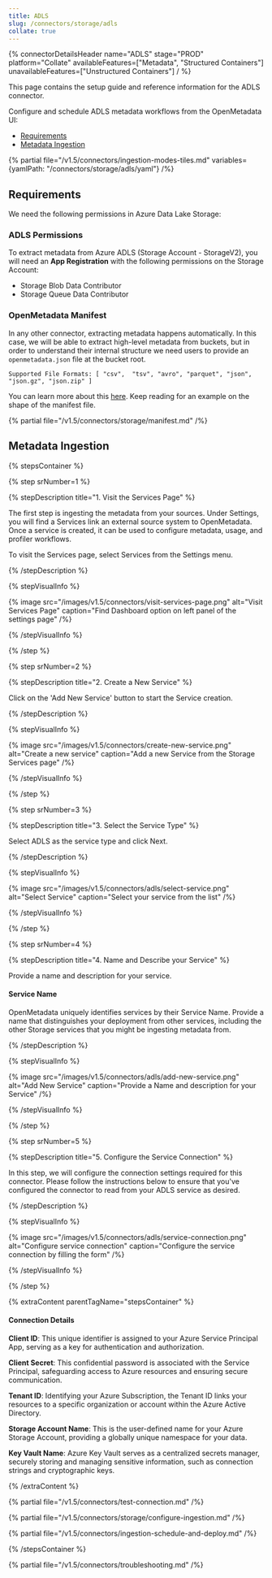 ```yaml
---
title: ADLS
slug: /connectors/storage/adls
collate: true
---
```


{% connectorDetailsHeader
name="ADLS"
stage="PROD"
platform="Collate"
availableFeatures=["Metadata", "Structured Containers"]
unavailableFeatures=["Unstructured Containers"]
/ %}

This page contains the setup guide and reference information for the ADLS connector.

Configure and schedule ADLS metadata workflows from the OpenMetadata UI:

- [Requirements](#requirements)
- [Metadata Ingestion](#metadata-ingestion)

{% partial file="/v1.5/connectors/ingestion-modes-tiles.md" variables={yamlPath: "/connectors/storage/adls/yaml"} /%}

## Requirements

We need the following permissions in Azure Data Lake Storage:

### ADLS Permissions

To extract metadata from Azure ADLS (Storage Account - StorageV2), you will need an **App Registration** with the following permissions on the Storage Account:
- Storage Blob Data Contributor
- Storage Queue Data Contributor


### OpenMetadata Manifest

In any other connector, extracting metadata happens automatically. In this case, we will be able to extract high-level
metadata from buckets, but in order to understand their internal structure we need users to provide an `openmetadata.json`
file at the bucket root.

`Supported File Formats: [ "csv",  "tsv", "avro", "parquet", "json", "json.gz", "json.zip" ]`

You can learn more about this [here](/connectors/storage). Keep reading for an example on the shape of the manifest file.

{% partial file="/v1.5/connectors/storage/manifest.md" /%}

## Metadata Ingestion

{% stepsContainer %}

{% step srNumber=1 %}

{% stepDescription title="1. Visit the Services Page" %}

The first step is ingesting the metadata from your sources. Under
Settings, you will find a Services link an external source system to
OpenMetadata. Once a service is created, it can be used to configure
metadata, usage, and profiler workflows.

To visit the Services page, select Services from the Settings menu.

{% /stepDescription %}

{% stepVisualInfo %}

{% image
src="/images/v1.5/connectors/visit-services-page.png"
alt="Visit Services Page"
caption="Find Dashboard option on left panel of the settings page" /%}

{% /stepVisualInfo %}

{% /step %}

{% step srNumber=2 %}

{% stepDescription title="2. Create a New Service" %}

Click on the 'Add New Service' button to start the Service creation.

{% /stepDescription %}

{% stepVisualInfo %}

{% image
src="/images/v1.5/connectors/create-new-service.png"
alt="Create a new service"
caption="Add a new Service from the Storage Services page" /%}

{% /stepVisualInfo %}

{% /step %}

{% step srNumber=3 %}

{% stepDescription title="3. Select the Service Type" %}

Select ADLS as the service type and click Next.

{% /stepDescription %}

{% stepVisualInfo %}

{% image
  src="/images/v1.5/connectors/adls/select-service.png"
  alt="Select Service"
  caption="Select your service from the list" /%}

{% /stepVisualInfo %}

{% /step %}

{% step srNumber=4 %}

{% stepDescription title="4. Name and Describe your Service" %}

Provide a name and description for your service.

#### Service Name

OpenMetadata uniquely identifies services by their Service Name. Provide
a name that distinguishes your deployment from other services, including
the other Storage services that you might be ingesting metadata
from.

{% /stepDescription %}

{% stepVisualInfo %}

{% image
  src="/images/v1.5/connectors/adls/add-new-service.png"
  alt="Add New Service"
  caption="Provide a Name and description for your Service" /%}

{% /stepVisualInfo %}

{% /step %}

{% step srNumber=5 %}

{% stepDescription title="5. Configure the Service Connection" %}

In this step, we will configure the connection settings required for
this connector. Please follow the instructions below to ensure that
you've configured the connector to read from your ADLS service as
desired.

{% /stepDescription %}

{% stepVisualInfo %}

{% image
  src="/images/v1.5/connectors/adls/service-connection.png"
  alt="Configure service connection"
  caption="Configure the service connection by filling the form" /%}

{% /stepVisualInfo %}

{% /step %}

{% extraContent parentTagName="stepsContainer" %}

#### Connection Details

**Client ID**: This unique identifier is assigned to your Azure Service Principal App, serving as a key for authentication and authorization.

**Client Secret**: This confidential password is associated with the Service Principal, safeguarding access to Azure resources and ensuring secure communication.

**Tenant ID**: Identifying your Azure Subscription, the Tenant ID links your resources to a specific organization or account within the Azure Active Directory.

**Storage Account Name**: This is the user-defined name for your Azure Storage Account, providing a globally unique namespace for your data.

**Key Vault Name**: Azure Key Vault serves as a centralized secrets manager, securely storing and managing sensitive information, such as connection strings and cryptographic keys.

{% /extraContent %}

{% partial file="/v1.5/connectors/test-connection.md" /%}

{% partial file="/v1.5/connectors/storage/configure-ingestion.md" /%}

{% partial file="/v1.5/connectors/ingestion-schedule-and-deploy.md" /%}

{% /stepsContainer %}

{% partial file="/v1.5/connectors/troubleshooting.md" /%}
